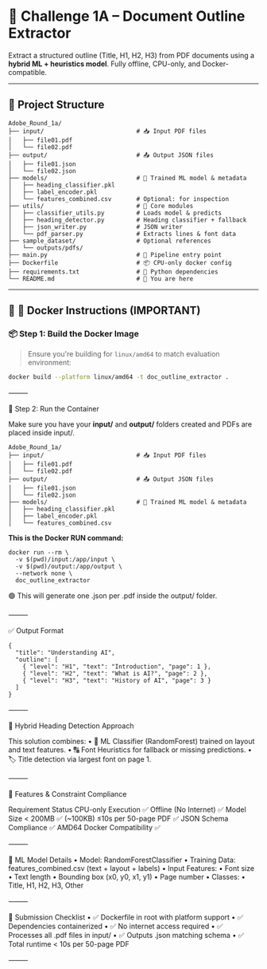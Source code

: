 # 🧠 Challenge 1A – Document Outline Extractor

Extract a structured outline (Title, H1, H2, H3) from PDF documents using a **hybrid ML + heuristics model**. Fully offline, CPU-only, and Docker-compatible.

---

## 📁 Project Structure
```
Adobe_Round_1a/
├── input/                          # 📥 Input PDF files
│   ├── file01.pdf
│   └── file02.pdf
├── output/                         # 📤 Output JSON files
│   ├── file01.json
│   └── file02.json
├── models/                         # 🤖 Trained ML model & metadata
│   ├── heading_classifier.pkl
│   ├── label_encoder.pkl
│   └── features_combined.csv       # Optional: for inspection
├── utils/                          # 🔧 Core modules
│   ├── classifier_utils.py         # Loads model & predicts
│   ├── heading_detector.py         # Heading classifier + fallback
│   ├── json_writer.py              # JSON writer
│   └── pdf_parser.py               # Extracts lines & font data
├── sample_dataset/                 # Optional references
│   └── outputs/pdfs/
├── main.py                         # 🚀 Pipeline entry point
├── Dockerfile                      # 📦 CPU-only docker config
├── requirements.txt                # 🧰 Python dependencies
└── README.md                       # 📘 You are here
```
---

## 🐳 🔧 Docker Instructions (IMPORTANT)

### 📦 Step 1: Build the Docker Image

> Ensure you're building for `linux/amd64` to match evaluation environment:

```bash
docker build --platform linux/amd64 -t doc_outline_extractor .
```

⸻

🚀 Step 2: Run the Container

Make sure you have your **input/** and **output/** folders created and PDFs are placed inside input/.
```
Adobe_Round_1a/
├── input/                          # 📥 Input PDF files
│   ├── file01.pdf
│   └── file02.pdf
├── output/                         # 📤 Output JSON files
│   ├── file01.json
│   └── file02.json
├── models/                         # 🤖 Trained ML model & metadata
│   ├── heading_classifier.pkl
│   ├── label_encoder.pkl
│   └── features_combined.csv 
```

**This is the Docker RUN command:**


```
docker run --rm \
  -v $(pwd)/input:/app/input \
  -v $(pwd)/output:/app/output \
  --network none \
  doc_outline_extractor
```
🟢 This will generate one .json per .pdf inside the output/ folder.

⸻

✅ Output Format
```
{
  "title": "Understanding AI",
  "outline": [
    { "level": "H1", "text": "Introduction", "page": 1 },
    { "level": "H2", "text": "What is AI?", "page": 2 },
    { "level": "H3", "text": "History of AI", "page": 3 }
  ]
}
```

⸻

🧠 Hybrid Heading Detection Approach

This solution combines:
	•	🤖 ML Classifier (RandomForest) trained on layout and text features.
	•	🔠 Font Heuristics for fallback or missing predictions.
	•	🏷️ Title detection via largest font on page 1.

⸻

🎯 Features & Constraint Compliance

Requirement	Status
CPU-only Execution	✅
Offline (No Internet)	✅
Model Size < 200MB	✅ (~100KB)
≤10s per 50-page PDF	✅
JSON Schema Compliance	✅
AMD64 Docker Compatibility	✅


⸻

🧪 ML Model Details
	•	Model: RandomForestClassifier
	•	Training Data: features_combined.csv (text + layout + labels)
	•	Input Features:
	•	Font size
	•	Text length
	•	Bounding box (x0, y0, x1, y1)
	•	Page number
	•	Classes:
	•	Title, H1, H2, H3, Other

⸻

📌 Submission Checklist
	•	✅ Dockerfile in root with platform support
	•	✅ Dependencies containerized
	•	✅ No internet access required
	•	✅ Processes all .pdf files in input/
	•	✅ Outputs .json matching schema
	•	✅ Total runtime < 10s per 50-page PDF

⸻